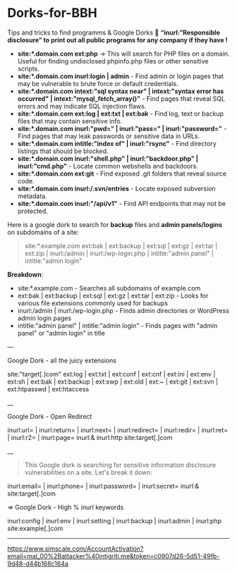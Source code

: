 # Dorks-for-BBH
Tips and tricks to find programms & Google Dorks
🚩 **“inurl:”Responsible disclosure” to print out all public programs for any company if they have !** 

- **site:*.domain.com ext:php** → This will search for PHP files on a domain. Useful for finding undisclosed phpinfo.php files or other sensitive scripts.
- **site:*.domain.com inurl:login | admin** - Find admin or login pages that may be vulnerable to brute force or default credentials.
- **site:*.domain.com intext:"sql syntax near" | intext:"syntax error has occurred" | intext:"mysql_fetch_array()"** - Find pages that reveal SQL errors and may indicate SQL injection flaws.
- **site:*.domain.com ext:log | ext:txt | ext:bak** - Find log, text or backup files that may contain sensitive info.
- **site:*.domain.com inurl:"pwd=" | inurl:"pass=" | inurl:"password="** - Find pages that may leak passwords or sensitive data in URLs.
- **site:*.domain.com intitle:"index of" | inurl:"rsync"** - Find directory listings that should be blocked.
- **site:*.domain.com inurl:"shell.php" | inurl:"backdoor.php" | inurl:"cmd.php"** - Locate common webshells and backdoors.
- **site:*.domain.com ext:git** - Find exposed .git folders that reveal source code.
- **site:*.domain.com inurl:/.svn/entries** - Locate exposed subversion metadata.
- **site:*.domain.com inurl:"/api/v1"** - Find API endpoints that may not be protected.

Here is a google dork to search for **backup** files and **admin panels/logins** on subdomains of a site:

> site:*.example.com ext:bak | ext:backup | ext:sql | ext:gz | ext:tar | ext:zip | inurl:/admin | inurl:/wp-login.php | intitle:"admin panel" | intitle:"admin login"
> 

**Breakdown**:

- site:*.example.com - Searches all subdomains of example.com
- ext:bak | ext:backup | ext:sql | ext:gz | ext:tar | ext:zip - Looks for various file extensions commonly used for backups
- inurl:/admin | inurl:/wp-login.php - Finds admin directories or WordPress admin login pages
- intitle:"admin panel" | intitle:"admin login" - Finds pages with "admin panel" or "admin login" in title

—

Google Dork - all the juicy extensions

site:"target[.]com" ext:log | ext:txt | ext:conf | ext:cnf | ext:ini | ext:env | ext:sh | ext:bak | ext:backup | ext:swp | ext:old | ext:~ | ext:git | ext:svn | ext:htpasswd | ext:htaccess

__

Google Dork - Open Redirect

inurl:url= | inurl:return= | inurl:next= | inurl:redirect= | inurl:redir= | inurl:ret= | inurl:r2= | inurl:page= inurl:& inurl:http site:target[.]com

__

> This Google dork is searching for sensitive information disclosure vulnerabilities on a site. Let's break it down:
> 

inurl:email= | inurl:phone= | inurl:password= | inurl:secret= inurl:& site:target[.]com

⇒ Google Dork - High % inurl keywords

inurl:config | inurl:env | inurl:setting | inurl:backup | inurl:admin | inurl:php site:example[.]com

---

https://www.simscale.com/AccountActivation?email=mal_00%2Battacker%40intigriti.me&token=c0907d26-5d51-49fb-9d48-d44b168c164a
